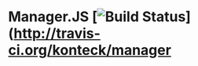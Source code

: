 # Manager.JS [![Build Status](https://secure.travis-ci.org/konteck/manager.png)](http://travis-ci.org/konteck/manager
